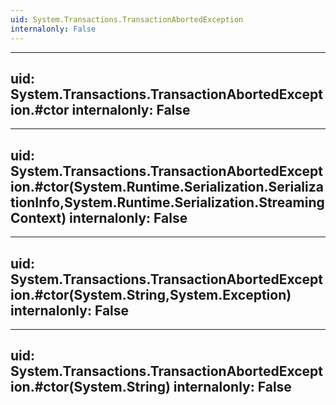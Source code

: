 ```yaml
---
uid: System.Transactions.TransactionAbortedException
internalonly: False
---
```


---
uid: System.Transactions.TransactionAbortedException.#ctor
internalonly: False
---

---
uid: System.Transactions.TransactionAbortedException.#ctor(System.Runtime.Serialization.SerializationInfo,System.Runtime.Serialization.StreamingContext)
internalonly: False
---

---
uid: System.Transactions.TransactionAbortedException.#ctor(System.String,System.Exception)
internalonly: False
---

---
uid: System.Transactions.TransactionAbortedException.#ctor(System.String)
internalonly: False
---
